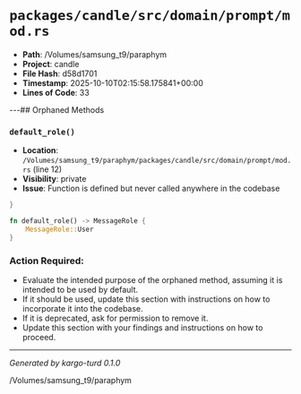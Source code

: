 # `packages/candle/src/domain/prompt/mod.rs`

- **Path**: /Volumes/samsung_t9/paraphym
- **Project**: candle
- **File Hash**: d58d1701  
- **Timestamp**: 2025-10-10T02:15:58.175841+00:00  
- **Lines of Code**: 33

---## Orphaned Methods


### `default_role()`

- **Location**: `/Volumes/samsung_t9/paraphym/packages/candle/src/domain/prompt/mod.rs` (line 12)
- **Visibility**: private
- **Issue**: Function is defined but never called anywhere in the codebase

```rust
}

fn default_role() -> MessageRole {
    MessageRole::User
}
```

### Action Required:

- Evaluate the intended purpose of the orphaned method, assuming it is intended to be used by default.
- If it should be used, update this section with instructions on how to incorporate it into the codebase.
- If it is deprecated, ask for permission to remove it.
- Update this section with your findings and instructions on how to proceed.

---

*Generated by kargo-turd 0.1.0*

/Volumes/samsung_t9/paraphym
